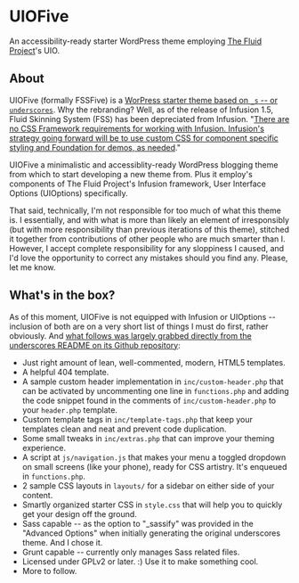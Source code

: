 # UIOFive

An accessibility-ready starter WordPress theme employing [The Fluid Project](http://fluidproject.org/)'s UIO.

## About

UIOFive (formally FSSFive) is a [WorPress starter theme based on `_s` -- or `underscores`](http://underscores.me/). Why the rebranding? Well, as of the release of Infusion 1.5, Fluid Skinning System (FSS) has been depreciated from Infusion. "[There are no CSS Framework requirements for working with Infusion. Infusion's strategy going forward will be to use custom CSS for component specific styling and Foundation for demos, as needed](http://docs.fluidproject.org/infusion/development/DeprecationsIn1_5.html)." 

UIOFive a minimalistic and accessiblity-ready WordPress blogging theme from which to start developing a new theme from. Plus it employ's components of The Fluid Project's Infusion framework, User Interface Options (UIOptions) specifically.

That said, technically, I'm not responsible for too much of what this theme is. I essentially, and with what is more than likely an element of irresponsibly (but with more responsibility than previous iterations of this theme), stitched it together from contributions of other people who are much smarter than I. However, I accept complete responsibility for any sloppiness I caused, and I'd love the opportunity to correct any mistakes should you find any. Please, let me know.

## What's in the box?

As of this moment, UIOFive is not equipped with Infusion or UIOptions -- inclusion of both are on a very short list of things I must do first, rather obviously. And [what follows was largely grabbed directly from the underscores README on its Github repository](https://github.com/Automattic/_s/blob/master/README.md):

* Just right amount of lean, well-commented, modern, HTML5 templates.
* A helpful 404 template.
* A sample custom header implementation in `inc/custom-header.php` that can be activated by uncommenting one line in `functions.php` and adding the code snippet found in the comments of `inc/custom-header.php` to your `header.php` template.
* Custom template tags in `inc/template-tags.php` that keep your templates clean and neat and prevent code duplication.
* Some small tweaks in `inc/extras.php` that can improve your theming experience.
* A script at `js/navigation.js` that makes your menu a toggled dropdown on small screens (like your phone), ready for CSS artistry. It's enqueued in `functions.php`.
* 2 sample CSS layouts in `layouts/` for a sidebar on either side of your content.
* Smartly organized starter CSS in `style.css` that will help you to quickly get your design off the ground.
* Sass capable -- as the option to "_sassify" was provided in the "Advanced Options" when initially generating the original underscores theme. And I chose it.
* Grunt capable -- currently only manages Sass related files.
* Licensed under GPLv2 or later. :) Use it to make something cool.
* More to follow.